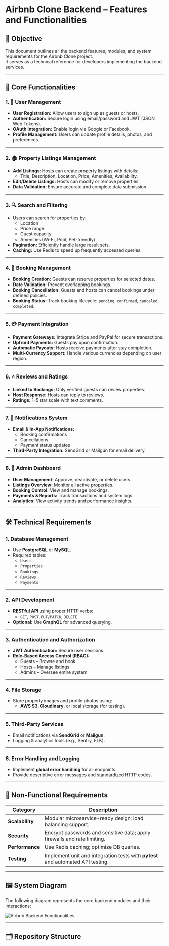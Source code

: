 # Airbnb Clone Backend – Features and Functionalities

## 🎯 Objective
This document outlines all the backend features, modules, and system requirements for the Airbnb Clone project.  
It serves as a technical reference for developers implementing the backend services.

---

## 🧩 Core Functionalities

### 1. 👤 User Management
- **User Registration:** Allow users to sign up as guests or hosts.
- **Authentication:** Secure login using email/password and JWT (JSON Web Tokens).
- **OAuth Integration:** Enable login via Google or Facebook.
- **Profile Management:** Users can update profile details, photos, and preferences.

---

### 2. 🏠 Property Listings Management
- **Add Listings:** Hosts can create property listings with details:
  - Title, Description, Location, Price, Amenities, Availability.
- **Edit/Delete Listings:** Hosts can modify or remove properties.
- **Data Validation:** Ensure accurate and complete data submission.

---

### 3. 🔍 Search and Filtering
- Users can search for properties by:
  - Location
  - Price range
  - Guest capacity
  - Amenities (Wi-Fi, Pool, Pet-friendly)
- **Pagination:** Efficiently handle large result sets.
- **Caching:** Use Redis to speed up frequently accessed queries.

---

### 4. 📅 Booking Management
- **Booking Creation:** Guests can reserve properties for selected dates.
- **Date Validation:** Prevent overlapping bookings.
- **Booking Cancellation:** Guests and hosts can cancel bookings under defined policies.
- **Booking Status:** Track booking lifecycle: `pending`, `confirmed`, `canceled`, `completed`.

---

### 5. 💳 Payment Integration
- **Payment Gateways:** Integrate Stripe and PayPal for secure transactions.
- **Upfront Payments:** Guests pay upon confirmation.
- **Automatic Payouts:** Hosts receive payments after stay completion.
- **Multi-Currency Support:** Handle various currencies depending on user region.

---

### 6. ⭐ Reviews and Ratings
- **Linked to Bookings:** Only verified guests can review properties.
- **Host Response:** Hosts can reply to reviews.
- **Ratings:** 1–5 star scale with text comments.

---

### 7. 🔔 Notifications System
- **Email & In-App Notifications:**
  - Booking confirmations
  - Cancellations
  - Payment status updates
- **Third-Party Integration:** SendGrid or Mailgun for email delivery.

---

### 8. 🧠 Admin Dashboard
- **User Management:** Approve, deactivate, or delete users.
- **Listings Overview:** Monitor all active properties.
- **Booking Control:** View and manage bookings.
- **Payments & Reports:** Track transactions and system logs.
- **Analytics:** View activity trends and performance insights.

---

## 🛠️ Technical Requirements

### 1. Database Management
- Use **PostgreSQL** or **MySQL**.
- Required tables:
  - `Users`
  - `Properties`
  - `Bookings`
  - `Reviews`
  - `Payments`

---

### 2. API Development
- **RESTful API** using proper HTTP verbs:
  - `GET`, `POST`, `PUT/PATCH`, `DELETE`
- **Optional:** Use **GraphQL** for advanced querying.

---

### 3. Authentication and Authorization
- **JWT Authentication:** Secure user sessions.
- **Role-Based Access Control (RBAC):**
  - Guests – Browse and book
  - Hosts – Manage listings
  - Admins – Oversee entire system

---

### 4. File Storage
- Store property images and profile photos using:
  - **AWS S3**, **Cloudinary**, or local storage (for testing).

---

### 5. Third-Party Services
- Email notifications via **SendGrid** or **Mailgun**.
- Logging & analytics tools (e.g., Sentry, ELK).

---

### 6. Error Handling and Logging
- Implement **global error handling** for all endpoints.
- Provide descriptive error messages and standardized HTTP codes.

---

## 🚀 Non-Functional Requirements

| Category | Description |
|-----------|-------------|
| **Scalability** | Modular microservice-ready design; load balancing support. |
| **Security** | Encrypt passwords and sensitive data; apply firewalls and rate limiting. |
| **Performance** | Use Redis caching; optimize DB queries. |
| **Testing** | Implement unit and integration tests with **pytest** and automated API testing. |

---

## 🖼️ System Diagram

The following diagram represents the core backend modules and their interactions:

![Airbnb Backend Functionalities](./airbnb_backend_features.png)

---

## 🗂️ Repository Structure

